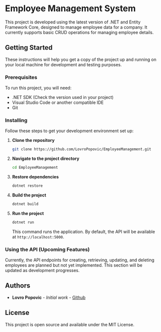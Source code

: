 # Employee Management System

This project is developed using the latest version of .NET and Entity Framework Core, designed to manage employee data for a company. It currently supports basic CRUD operations for managing employee details.

## Getting Started

These instructions will help you get a copy of the project up and running on your local machine for development and testing purposes.

### Prerequisites

To run this project, you will need:

- .NET SDK (Check the version used in your project)
- Visual Studio Code or another compatible IDE
- Git

### Installing

Follow these steps to get your development environment set up:

1. **Clone the repository**

   ```bash
   git clone https://github.com/LovroPopovic/EmployeeManagement.git
   ```

2. **Navigate to the project directory**

   ```bash
   cd EmployeeManagement
   ```

3. **Restore dependencies**

   ```bash
   dotnet restore
   ```

4. **Build the project**

   ```bash
   dotnet build
   ```

5. **Run the project**
   ```bash
   dotnet run
   ```
   This command runs the application. By default, the API will be available at `http://localhost:5000`.

### Using the API (Upcoming Features)

Currently, the API endpoints for creating, retrieving, updating, and deleting employees are planned but not yet implemented. This section will be updated as development progresses.

## Authors

- **Lovro Popovic** - _Initial work_ - [Github](https://github.com/LovroPopovic)

## License

This project is open source and available under the MIT License.
